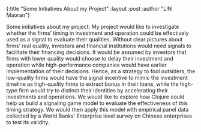 {:title  "Some Initiatives About my Project"
 :layout :post
 :author "LIN Maoran"}

 Some initiatives about my project: My project would like to investigate whether the firms’ timing in investment and operation could be effectively used as a signal to evaluate their qualities. Without clear pictures about firms’ real quality, investors and financial institutions would need signals to facilitate their financing decisions. It would be assumed by investors that firms with lower quality would choose to delay their investment and operation while high-performance companies would have earlier implementation of their decisions. Hence, as a strategy to fool outsiders, the low-quality firms would have the signal incentive to mimic the investment timeline as high-quality firms to extract bonus in their loans, while the high- type firm would try to distinct their identities by accelerating their investments and operations. We would like to explore how Clojure could help us build a signaling game model to evaluate the effectiveness of this timing strategy. We would then apply this model with empirical panel data collected by a World Banks’ Enterprise level survey on Chinese enterprises to test its validity.